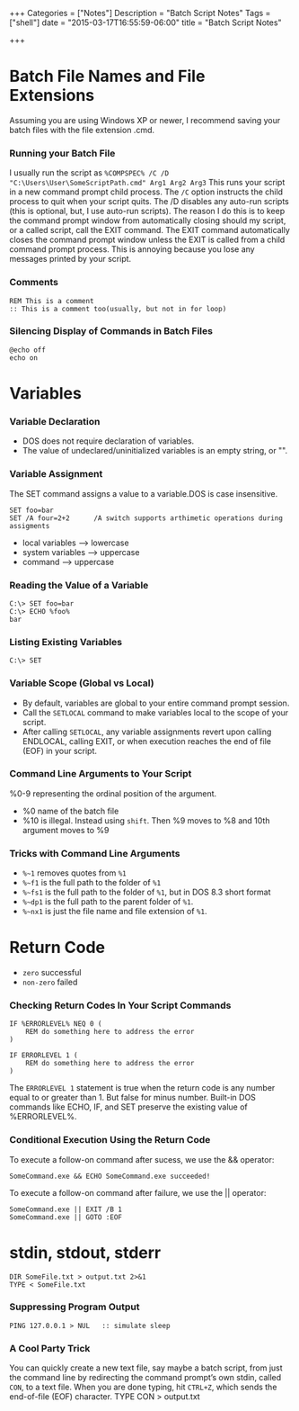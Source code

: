 +++
Categories = ["Notes"]
Description = "Batch Script Notes"
Tags = ["shell"]
date = "2015-03-17T16:55:59-06:00"
title = "Batch Script Notes"

+++


Batch File Names and File Extensions
====================================

Assuming you are using Windows XP or newer, I recommend saving your batch files with the file extension .cmd. 

### Running your Batch File
I usually run the script as `%COMPSPEC% /C /D "C:\Users\User\SomeScriptPath.cmd" Arg1 Arg2 Arg3` This runs your script in a new command prompt child process. The `/C` option instructs the child process to quit when your script quits. The /D disables any auto-run scripts (this is optional, but, I use auto-run scripts). The reason I do this is to keep the command prompt window from automatically closing should my script, or a called script, call the EXIT command. The EXIT command automatically closes the command prompt window unless the EXIT is called from a child command prompt process. This is annoying because you lose any messages printed by your script.

### Comments

    REM This is a comment
    :: This is a comment too(usually, but not in for loop)

### Silencing Display of Commands in Batch Files

    @echo off
    echo on


Variables
=========

### Variable Declaration

- DOS does not require declaration of variables.
- The value of undeclared/uninitialized variables is an empty string, or "". 

### Variable Assignment

The SET command assigns a value to a variable.DOS is case insensitive.

    SET foo=bar
    SET /A four=2+2      /A switch supports arthimetic operations during assigments

- local variables  --> lowercase
- system variables --> uppercase
- command          --> uppercase

### Reading the Value of a Variable

    C:\> SET foo=bar
    C:\> ECHO %foo%
    bar

### Listing Existing Variables

    C:\> SET

### Variable Scope (Global vs Local)

- By default, variables are global to your entire command prompt session.
- Call the `SETLOCAL` command to make variables local to the scope of your script.
- After calling `SETLOCAL`, any variable assignments revert upon calling ENDLOCAL, calling EXIT, or when execution reaches the end of file (EOF) in your script.

### Command Line Arguments to Your Script

%0-9 representing the ordinal position of the argument.

- %0 name of the batch file
- %10 is illegal. Instead using `shift`. Then %9 moves to %8 and 10th argument moves to %9

### Tricks with Command Line Arguments

- `%~1` removes quotes from `%1`
- `%~f1` is the full path to the folder of `%1`
- `%~fs1` is the full path to the folder of `%1`, but in DOS 8.3 short format
- `%~dp1` is the full path to the parent folder of `%1`.
- `%~nx1` is just the file name and file extension of `%1`.

Return Code
===========

- `zero` successful
- `non-zero` failed

### Checking Return Codes In Your Script Commands

    IF %ERRORLEVEL% NEQ 0 (
        REM do something here to address the error
    )

    IF ERRORLEVEL 1 (
        REM do something here to address the error
    )

The `ERRORLEVEL 1` statement is true when the return code is any number equal to or greater than 1. But false for minus number. Built-in DOS commands like ECHO, IF, and SET preserve the existing value of %ERRORLEVEL%.

### Conditional Execution Using the Return Code

To execute a follow-on command after sucess, we use the && operator:

    SomeCommand.exe && ECHO SomeCommand.exe succeeded!

To execute a follow-on command after failure, we use the || operator:

    SomeCommand.exe || EXIT /B 1
    SomeCommand.exe || GOTO :EOF

stdin, stdout, stderr
=====================

    DIR SomeFile.txt > output.txt 2>&1
    TYPE < SomeFile.txt

### Suppressing Program Output

    PING 127.0.0.1 > NUL   :: simulate sleep

### A Cool Party Trick

You can quickly create a new text file, say maybe a batch script, from just the command line by redirecting the command prompt’s own stdin, called `CON`, to a text file. When you are done typing, hit `CTRL+Z`, which sends the end-of-file (EOF) character.
    TYPE CON > output.txt


